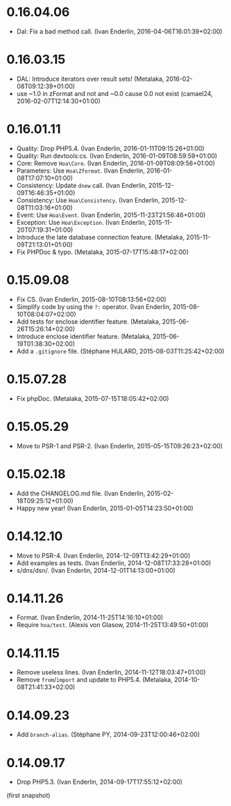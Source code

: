 # 0.16.04.06

  * Dal: Fix a bad method call. (Ivan Enderlin, 2016-04-06T16:01:39+02:00)

# 0.16.03.15

  * DAL: Introduce iterators over result sets! (Metalaka, 2016-02-08T09:12:39+01:00)
  * use ~1.0 in zFormat and not and ~0.0 cause 0.0 not exist (camael24, 2016-02-07T12:14:30+01:00)

# 0.16.01.11

  * Quality: Drop PHP5.4. (Ivan Enderlin, 2016-01-11T09:15:26+01:00)
  * Quality: Run devtools:cs. (Ivan Enderlin, 2016-01-09T08:59:59+01:00)
  * Core: Remove `Hoa\Core`. (Ivan Enderlin, 2016-01-09T08:09:56+01:00)
  * Parameters: Use `Hoa\Zformat`. (Ivan Enderlin, 2016-01-08T17:07:10+01:00)
  * Consistency: Update `dnew` call. (Ivan Enderlin, 2015-12-09T16:46:35+01:00)
  * Consistency: Use `Hoa\Consistency`. (Ivan Enderlin, 2015-12-08T11:03:16+01:00)
  * Event: Use `Hoa\Event`. (Ivan Enderlin, 2015-11-23T21:56:46+01:00)
  * Exception: Use `Hoa\Exception`. (Ivan Enderlin, 2015-11-20T07:19:31+01:00)
  * Introduce the late database connection feature. (Metalaka, 2015-11-09T21:13:01+01:00)
  * Fix PHPDoc & typo. (Metalaka, 2015-07-17T15:48:17+02:00)

# 0.15.09.08

  * Fix CS. (Ivan Enderlin, 2015-08-10T08:13:56+02:00)
  * Simplify code by using the `?:` operator. (Ivan Enderlin, 2015-08-10T08:04:07+02:00)
  * Add tests for enclose identifier feature. (Metalaka, 2015-06-26T15:26:14+02:00)
  * Introduce enclose identifier feature. (Metalaka, 2015-06-19T01:38:30+02:00)
  * Add a `.gitignore` file. (Stéphane HULARD, 2015-08-03T11:25:42+02:00)

# 0.15.07.28

  * Fix phpDoc. (Metalaka, 2015-07-15T18:05:42+02:00)

# 0.15.05.29

  * Move to PSR-1 and PSR-2. (Ivan Enderlin, 2015-05-15T09:26:23+02:00)

# 0.15.02.18

  * Add the CHANGELOG.md file. (Ivan Enderlin, 2015-02-18T09:25:12+01:00)
  * Happy new year! (Ivan Enderlin, 2015-01-05T14:23:50+01:00)

# 0.14.12.10

  * Move to PSR-4. (Ivan Enderlin, 2014-12-09T13:42:29+01:00)
  * Add examples as tests. (Ivan Enderlin, 2014-12-08T17:33:28+01:00)
  * s/dns/dsn/. (Ivan Enderlin, 2014-12-01T14:13:00+01:00)

# 0.14.11.26

  * Format. (Ivan Enderlin, 2014-11-25T14:16:10+01:00)
  * Require `hoa/test`. (Alexis von Glasow, 2014-11-25T13:49:50+01:00)

# 0.14.11.15

  * Remove useless lines. (Ivan Enderlin, 2014-11-12T18:03:47+01:00)
  * Remove `from`/`import` and update to PHP5.4. (Metalaka, 2014-10-08T21:41:33+02:00)

# 0.14.09.23

  * Add `branch-alias`. (Stéphane PY, 2014-09-23T12:00:46+02:00)

# 0.14.09.17

  * Drop PHP5.3. (Ivan Enderlin, 2014-09-17T17:55:12+02:00)

(first snapshot)
